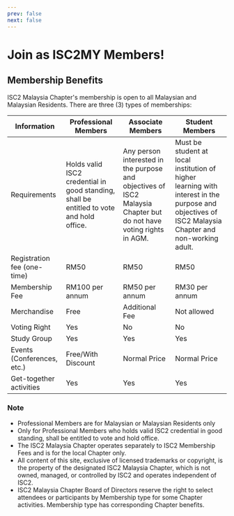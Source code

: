 ```yaml
---
prev: false
next: false
---
```

# Join as ISC2MY Members!
## Membership Benefits
ISC2 Malaysia Chapter's membership is open to all Malaysian and Malaysian Residents. There are three (3) types of memberships:

| Information                 | Professional Members                                                                     | Associate Members                                                                                                   | Student Members                                                                                                                                     |
| --------------------------- | ---------------------------------------------------------------------------------------- | ------------------------------------------------------------------------------------------------------------------- | --------------------------------------------------------------------------------------------------------------------------------------------------- |
| Requirements                | Holds valid ISC2 credential in good standing, shall be entitled to vote and hold office. | Any person interested in the purpose and objectives of ISC2 Malaysia Chapter but do not have voting rights in AGM. | Must be student at local institution of higher learning with interest in the purpose and objectives of ISC2 Malaysia Chapter and non-working adult. |
| Registration fee (one-time) | RM50                                                                                     | RM50                                                                                                                | RM50                                                                                                                                                |
| Membership Fee              | RM100 per annum                                                                          | RM50 per annum                                                                                                      | RM30 per annum                                                                                                                                      |
| Merchandise                 | Free                                                                                     | Additional Fee                                                                                                      | Not allowed                                                                                                                                         |
| Voting Right                | Yes                                                                                      | No                                                                                                                  | No                                                                                                                                                  |
| Study Group                 | Yes                                                                                      | Yes                                                                                                                 | Yes                                                                                                                                                 |
| Events (Conferences, etc.)  | Free/With Discount                                                                       | Normal Price                                                                                                        | Normal Price                                                                                                                                        |
| Get-together activities     | Yes                                                                                      | Yes                                                                                                                 | Yes                                                                                                                                                 |

### Note
- Professional Members are for Malaysian or Malaysian Residents only
- Only for Professional Members who holds valid ISC2 credential in good standing, shall be entitled to vote and hold office.
- The ISC2 Malaysia Chapter operates separately to ISC2 Membership Fees and is for the local Chapter only.
- All content of this site, exclusive of licensed trademarks or copyright, is the property of the designated ISC2 Malaysia Chapter, which is not owned, managed, or controlled by ISC2 and operates independent of ISC2.
- ISC2 Malaysia Chapter Board of Directors reserve the right to select attendees or participants by Membership type for some Chapter activities. Membership type has corresponding Chapter benefits.